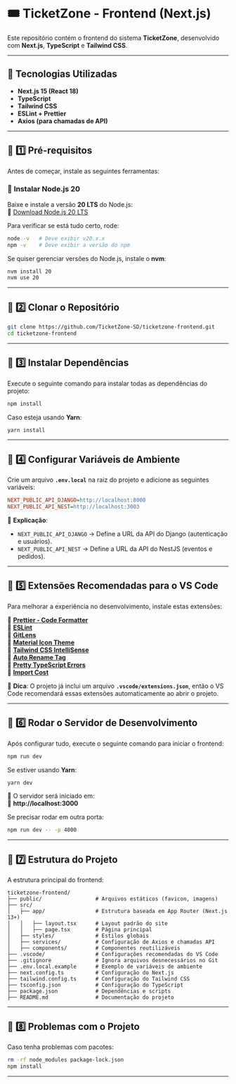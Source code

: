 # 🎟 TicketZone - Frontend (Next.js)

Este repositório contém o frontend do sistema **TicketZone**, desenvolvido com **Next.js**, **TypeScript** e **Tailwind CSS**.

---

## 🚀 **Tecnologias Utilizadas**
- **Next.js 15 (React 18)**
- **TypeScript**
- **Tailwind CSS**
- **ESLint + Prettier**
- **Axios (para chamadas de API)**

---

## 📌 **1️⃣ Pré-requisitos**
Antes de começar, instale as seguintes ferramentas:

### 🔹 **Instalar Node.js 20**
Baixe e instale a versão **20 LTS** do Node.js:  
🔗 [Download Node.js 20 LTS](https://nodejs.org/en/download)

Para verificar se está tudo certo, rode:
```bash
node -v   # Deve exibir v20.x.x
npm -v    # Deve exibir a versão do npm
```

Se quiser gerenciar versões do Node.js, instale o **nvm**:
```bash
nvm install 20
nvm use 20
```

---

## 📌 **2️⃣ Clonar o Repositório**
```bash
git clone https://github.com/TicketZone-SD/ticketzone-frontend.git
cd ticketzone-frontend
```

---

## 📌 **3️⃣ Instalar Dependências**
Execute o seguinte comando para instalar todas as dependências do projeto:

```bash
npm install
```

Caso esteja usando **Yarn**:
```bash
yarn install
```

---

## 📌 **4️⃣ Configurar Variáveis de Ambiente**
Crie um arquivo **`.env.local`** na raiz do projeto e adicione as seguintes variáveis:

```ini
NEXT_PUBLIC_API_DJANGO=http://localhost:8000
NEXT_PUBLIC_API_NEST=http://localhost:3003
```

📌 **Explicação**:
- `NEXT_PUBLIC_API_DJANGO` → Define a URL da API do Django (autenticação e usuários).
- `NEXT_PUBLIC_API_NEST` → Define a URL da API do NestJS (eventos e pedidos).

---

## 📌 **5️⃣ Extensões Recomendadas para o VS Code**
Para melhorar a experiência no desenvolvimento, instale estas extensões:

🔹 **[Prettier - Code Formatter](https://marketplace.visualstudio.com/items?itemName=esbenp.prettier-vscode)**  
🔹 **[ESLint](https://marketplace.visualstudio.com/items?itemName=dbaeumer.vscode-eslint)**  
🔹 **[GitLens](https://marketplace.visualstudio.com/items?itemName=eamodio.gitlens)**  
🔹 **[Material Icon Theme](https://marketplace.visualstudio.com/items?itemName=PKief.material-icon-theme)**  
🔹 **[Tailwind CSS IntelliSense](https://marketplace.visualstudio.com/items?itemName=bradlc.vscode-tailwindcss)**  
🔹 **[Auto Rename Tag](https://marketplace.visualstudio.com/items?itemName=formulahendry.auto-rename-tag)**  
🔹 **[Pretty TypeScript Errors](https://marketplace.visualstudio.com/items?itemName=yoavbls.pretty-ts-errors)**  
🔹 **[Import Cost](https://marketplace.visualstudio.com/items?itemName=wix.vscode-import-cost)**  

📌 **Dica**: O projeto já inclui um arquivo **`.vscode/extensions.json`**, então o VS Code recomendará essas extensões automaticamente ao abrir o projeto.  

---

## 📌 **6️⃣ Rodar o Servidor de Desenvolvimento**
Após configurar tudo, execute o seguinte comando para iniciar o frontend:

```bash
npm run dev
```

Se estiver usando **Yarn**:
```bash
yarn dev
```

📌 O servidor será iniciado em:  
🔗 **http://localhost:3000**

Se precisar rodar em outra porta:
```bash
npm run dev -- -p 4000
```

---

## 📌 **7️⃣ Estrutura do Projeto**
A estrutura principal do frontend:

```
ticketzone-frontend/
├── public/                 # Arquivos estáticos (favicon, imagens)
├── src/
│   ├── app/                # Estrutura baseada em App Router (Next.js 13+)
│   │   ├── layout.tsx      # Layout padrão do site
│   │   ├── page.tsx        # Página principal
│   ├── styles/             # Estilos globais
│   ├── services/           # Configuração de Axios e chamadas API
│   ├── components/         # Componentes reutilizáveis
├── .vscode/                # Configurações recomendadas do VS Code
├── .gitignore              # Ignora arquivos desnecessários no Git
├── .env.local.example      # Exemplo de variáveis de ambiente
├── next.config.ts          # Configuração do Next.js
├── tailwind.config.ts      # Configuração do Tailwind CSS
├── tsconfig.json           # Configuração do TypeScript
├── package.json            # Dependências e scripts
├── README.md               # Documentação do projeto
```

---

## 📌 **8️⃣ Problemas com o Projeto**

Caso tenha problemas com pacotes:
```bash
rm -rf node_modules package-lock.json
npm install
```

---
